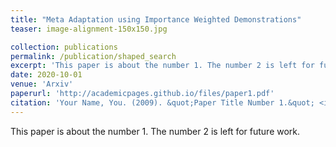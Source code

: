 ```yaml
---
title: "Meta Adaptation using Importance Weighted Demonstrations"
teaser: image-alignment-150x150.jpg

collection: publications
permalink: /publication/shaped_search
excerpt: 'This paper is about the number 1. The number 2 is left for future work.'
date: 2020-10-01
venue: 'Arxiv'
paperurl: 'http://academicpages.github.io/files/paper1.pdf'
citation: 'Your Name, You. (2009). &quot;Paper Title Number 1.&quot; <i>Journal 1</i>. 1(1).'
---
```

This paper is about the number 1. The number 2 is left for future work.
